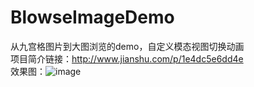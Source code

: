# BlowseImageDemo
从九宫格图片到大图浏览的demo，自定义模态视图切换动画 <br>
项目简介链接：http://www.jianshu.com/p/1e4dc5e6dd4e </br>
效果图：![image](https://skykywind/BlowseImageDemo/raw/master/image/image.gif) </br>

